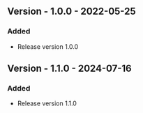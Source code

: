 ## Version - 1.0.0 - 2022-05-25
### Added
- Release version 1.0.0

## Version - 1.1.0 - 2024-07-16
### Added
- Release version 1.1.0
